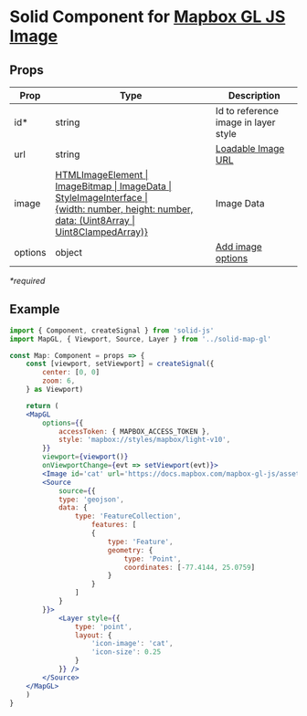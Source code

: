 # Solid Component for [Mapbox GL JS Image](https://docs.mapbox.com/mapbox-gl-js/api/sources/)

## Props

| Prop    | Type                                                                                                                                                                                                               | Description                                                                       |
| ------- | ------------------------------------------------------------------------------------------------------------------------------------------------------------------------------------------------------------------ | --------------------------------------------------------------------------------- |
| id\*    | string                                                                                                                                                                                                             | Id to reference image in layer style                                              |
| url     | string                                                                                                                                                                                                             | [Loadable Image URL](https://docs.mapbox.com/mapbox-gl-js/api/map/#map#loadimage) |
| image   | [HTMLImageElement \| ImageBitmap \| ImageData \| StyleImageInterface \|<br> {width: number, height: number, data: (Uint8Array \| Uint8ClampedArray)} ](https://docs.mapbox.com/mapbox-gl-js/api/map/#map#addimage) | Image Data                                                                        |
| options | object                                                                                                                                                                                                             | [Add image options](https://docs.mapbox.com/mapbox-gl-js/api/map/#map#addimage)   |

_\*required_

## Example

```jsx
import { Component, createSignal } from 'solid-js'
import MapGL, { Viewport, Source, Layer } from '../solid-map-gl'

const Map: Component = props => {
    const [viewport, setViewport] = createSignal({
        center: [0, 0]
        zoom: 6,
    } as Viewport)

    return (
    <MapGL
        options={{
            accessToken: { MAPBOX_ACCESS_TOKEN },
            style: 'mapbox://styles/mapbox/light-v10',
        }}
        viewport={viewport()}
        onViewportChange={evt => setViewport(evt)}>
        <Image id='cat' url='https://docs.mapbox.com/mapbox-gl-js/assets/cat.png'>
        <Source
            source={{
            type: 'geojson',
            data: {
                type: 'FeatureCollection',
                    features: [
                    {
                        type: 'Feature',
                        geometry: {
                            type: 'Point',
                            coordinates: [-77.4144, 25.0759]
                        }
                    }
                ]
            }
        }}>
            <Layer style={{
                type: 'point',
                layout: {
                    'icon-image': 'cat',
                    'icon-size': 0.25
                }
            }} />
        </Source>
    </MapGL>
    )
}
```
